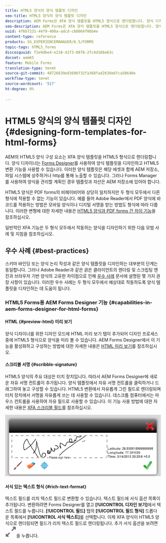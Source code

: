 ```yaml
---
title: HTML5 양식의 양식 템플릿 디자인
seo-title: HTML5 양식의 양식 템플릿 디자인
description: AEM Forms은 XFA 양식 템플릿을 HTML5 형식으로 렌더링합니다. 양식 디자이너는 Designer를 사용하여 양식 템플릿을 디자인하고 HTML5 변환 기능을 사용할 수 있습니다.
seo-description: AEM Forms은 XFA 양식 템플릿을 HTML5 형식으로 렌더링합니다. 양식 디자이너는 Designer를 사용하여 양식 템플릿을 디자인하고 HTML5 변환 기능을 사용할 수 있습니다.
uuid: 4f6b7231-4479-400a-adcd-c68064f06b4e
content-type: reference
products: SG_EXPERIENCEMANAGER/6.5/FORMS
topic-tags: hTML5_forms
discoiquuid: f2e9dbe4-e210-41f3-8878-2fc4d166e63c
docset: aem65
feature: Mobile Forms
translation-type: tm+mt
source-git-commit: 48726639e93696f32fa368fad2630e6fca50640e
workflow-type: tm+mt
source-wordcount: '517'
ht-degree: 0%

---
```



# HTML5 양식의 양식 템플릿 디자인{#designing-form-templates-for-html-forms}

AEM의 HTML5 양식 구성 요소는 XFA 양식 템플릿을 HTML5 형식으로 렌더링합니다. 양식 디자이너는 [Forms Designer](https://www.adobe.com/go/learn_aemforms_designer_63)를 사용하여 양식 템플릿을 디자인하고 HTML5 변환 기능을 사용할 수 있습니다. 이러한 양식 템플릿은 해당 에셋과 함께 AEM 저장소, 파일 시스템에 상주하거나 http를 통해 노출할 수 있습니다. 그러나 Forms Manager를 사용하여 양식을 관리할 계획인 경우 템플릿과 자산은 AEM 저장소에 있어야 합니다.

HTML5 양식은 PDF forms의 비헤이비어와 상당히 일치하지만 두 형식 모두에서 다른 형식에 적용할 수 없는 기능이 있습니다. 예를 들어 Adobe Reader에서 PDF 양식에 바코드를 적용하는 방법은 모바일 양식이나 디지털 서명을 받는 방법도 형식에 따라 다릅니다. 이러한 변형에 대한 자세한 내용은 [HTML5 양식과 PDF forms 간 차이 기능](../../forms/using/feature-differentiation-html5-forms-pdf-forms.md)을 참조하십시오.

일반적인 XFA 기능은 두 형식 모두에서 작동하는 양식을 디자인하기 위한 다음 모범 사례 및 지침을 참조하십시오.

## 우수 사례 {#best-practices}

스키마 바인딩 또는 양식 논리 작성과 같은 양식 템플릿을 디자인하는 대부분의 단계는 동일합니다. 그러나 Adobe Reader과 같은 굵은 클라이언트의 렌더링 및 스크립팅 엔진과 브라우저 기반 양식의 고유한 차이점으로 인해 [우수 사례](/help/forms/using/design-accessible-html5-forms.md) 문서에 설명된 몇 가지 권장 사항이 있습니다. 이러한 우수 사례는 두 형식 모두에서 예상대로 작동하도록 양식 템플릿을 디자인하는 데 도움이 됩니다.

### HTML5 Forms용 AEM Forms Designer 기능 {#capabilities-in-aem-forms-designer-for-html-forms}

#### HTML {#preview-html} 미리 보기

양식 디자이너를 위한 디자인 모드에 HTML 미리 보기 탭이 추가되어 디자인 프로세스 중에 HTML5 형식으로 양식을 미리 볼 수 있습니다. AEM Forms Designer에서 이 기능을 활성화하고 구성하는 방법에 대한 자세한 내용은 [HTML 미리 보기](../../forms/using/preview-xdp-forms-html.md)를 참조하십시오.

#### 스크리블 서명 {#scribble-signature}

HTML5 양식의 주요 대상은 터치 장치입니다. 따라서 AEM Forms Designer에 새로운 자유 서명 컨트롤이 추가됩니다. 양식 템플릿에서 자유 서명 컨트롤을 클릭하거나 드래그하여 놓고 구성할 수 있습니다. HTML5 변환에서 자유롭게 그린 필드로 렌더링되며 터치 장치에서 서명을 자유롭게 쓰는 데 사용할 수 있습니다. 데스크톱 컴퓨터에서는 마우스 컨트롤을 사용하여 자유 필드로 사용할 수 있습니다. 이 기능 사용 방법에 대한 자세한 내용은 [XFA 스크리블 필드](../../forms/using/scribble-signature.md)를 참조하십시오.

![4](assets/4.png)

#### 서식 있는 텍스트 형식 {#rich-text-format}

텍스트 필드를 리치 텍스트 필드로 변환할 수 있습니다. 텍스트 필드에 서식 옵션 목록이 추가됩니다. 변환하려면 Forms Designer를 열고 **[!UICONTROL 디자인 보기]**&#x200B;에서 텍스트 필드를 누릅니다. **[!UICONTROL 필드]** 탭의 **[!UICONTROL 필드 형식]** 드롭다운 목록에서 **[!UICONTROL 서식 텍스트]**&#x200B;를 선택합니다. 이제 XFA 양식이 HTML5 양식으로 렌더링되면 필드가 리치 텍스트 필드로 렌더링됩니다. 추가 서식 옵션을 보려면 ![Maximize](assets/maximize_icon.svg)을 누릅니다.
